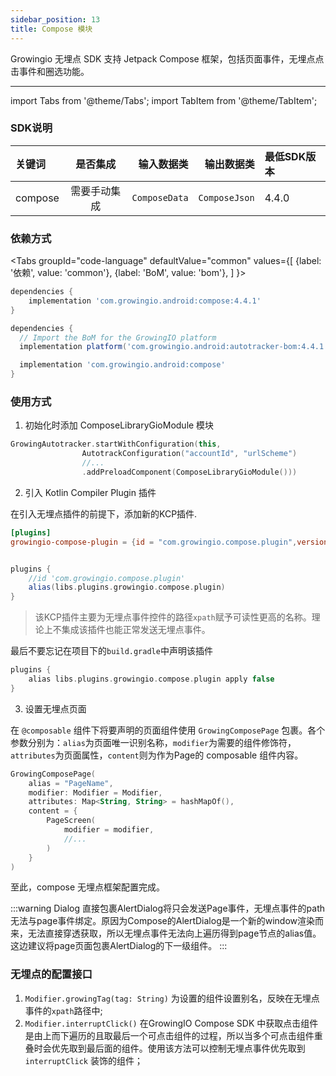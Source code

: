 ```yaml
---
sidebar_position: 13
title: Compose 模块
---
```


Growingio 无埋点 SDK 支持 Jetpack Compose 框架，包括页面事件，无埋点点击事件和圈选功能。

--------
import Tabs from '@theme/Tabs';
import TabItem from '@theme/TabItem';

### SDK说明
| 关键词   | 是否集成|  输入数据类 | 输出数据类 | 最低SDK版本 |
| :------- | :------:   | --:|  ---:| :---|
| compose  | 需要手动集成 | `ComposeData` | `ComposeJson` | 4.4.0 |

### 依赖方式
<Tabs
  groupId="code-language"
  defaultValue="common"
  values={[
    {label: '依赖', value: 'common'},
    {label: 'BoM', value: 'bom'},
  ]
}>

<TabItem value="common">

```groovy
dependencies {
	implementation 'com.growingio.android:compose:4.4.1'
}
```
</TabItem>

<TabItem value="bom">

```groovy
dependencies {
  // Import the BoM for the GrowingIO platform
  implementation platform('com.growingio.android:autotracker-bom:4.4.1')

  implementation 'com.growingio.android:compose'
}
```

</TabItem>
</Tabs>

### 使用方式

1. 初始化时添加 ComposeLibraryGioModule 模块

```kotlin
GrowingAutotracker.startWithConfiguration(this,
                AutotrackConfiguration("accountId", "urlScheme")
                //...
                .addPreloadComponent(ComposeLibraryGioModule()))
```

2. 引入 Kotlin Compiler Plugin 插件

在引入无埋点插件的前提下，添加新的KCP插件.

```toml
[plugins]
growingio-compose-plugin = {id = "com.growingio.compose.plugin",version = "4.4.0"}
```

```groovy

plugins {
    //id 'com.growingio.compose.plugin'
    alias(libs.plugins.growingio.compose.plugin)
}

```

> 该KCP插件主要为无埋点事件控件的路径`xpath`赋予可读性更高的名称。理论上不集成该插件也能正常发送无埋点事件。

最后不要忘记在项目下的`build.gradle`中声明该插件
```groovy
plugins {
    alias libs.plugins.growingio.compose.plugin apply false
}
```

3. 设置无埋点页面

在 `@composable` 组件下将要声明的页面组件使用 `GrowingComposePage` 包裹。各个参数分别为：`alias`为页面唯一识别名称，`modifier`为需要的组件修饰符，`attributes`为页面属性，`content`则为作为Page的 composable 组件内容。

```kotlin
GrowingComposePage(
    alias = "PageName",
    modifier: Modifier = Modifier,
    attributes: Map<String, String> = hashMapOf(),
    content = {
        PageScreen(
            modifier = modifier,
            //...
        )
    }
)
```
至此，compose 无埋点框架配置完成。

:::warning Dialog
直接包裹AlertDialog将只会发送Page事件，无埋点事件的path无法与page事件绑定。原因为Compose的AlertDialog是一个新的window渲染而来，无法直接穿透获取，所以无埋点事件无法向上遍历得到page节点的alias值。这边建议将page页面包裹AlertDialog的下一级组件。
:::

### 无埋点的配置接口

1. `Modifier.growingTag(tag: String)` 为设置的组件设置别名，反映在无埋点事件的`xpath`路径中;
2. `Modifier.interruptClick()` 在GrowingIO Compose SDK 中获取点击组件是由上而下遍历的且取最后一个可点击组件的过程，所以当多个可点击组件重叠时会优先取到最后面的组件。使用该方法可以控制无埋点事件优先取到 `interruptClick` 装饰的组件；

